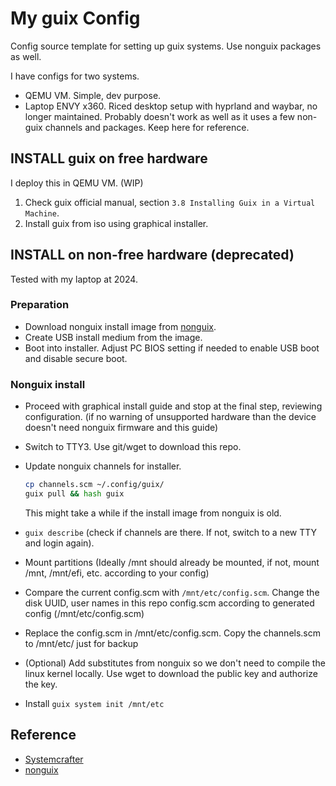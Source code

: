 # My guix Config

Config source template for setting up guix systems. Use nonguix packages as well. 

I have configs for two systems.
- QEMU VM. Simple, dev purpose.
- Laptop ENVY x360. Riced desktop setup with hyprland and waybar, no longer maintained. Probably doesn't work as well as it uses a few non-guix channels and packages. Keep here for reference.

## INSTALL guix on free hardware

I deploy this in QEMU VM. (WIP)

1. Check guix official manual, section `3.8 Installing Guix in a Virtual Machine`.
2. Install guix from iso using graphical installer.


## INSTALL on non-free hardware (deprecated)

Tested with my laptop at 2024. 

### Preparation
- Download nonguix install image from [nonguix](https://gitlab.com/nonguix/nonguix).
- Create USB install medium from the image.
- Boot into installer. Adjust PC BIOS setting if needed to enable USB boot and disable secure boot.
### Nonguix install
- Proceed with graphical install guide and stop at the final step, reviewing configuration. (if no warning of unsupported hardware than the device doesn't need nonguix firmware and this guide)
- Switch to TTY3. Use git/wget to download this repo.
- Update nonguix channels for installer. 
  ```sh
  cp channels.scm ~/.config/guix/
  guix pull && hash guix
  ```
  This might take a while if the install image from nonguix is old.

- `guix describe` (check if channels are there. If not, switch to a new TTY and login again).

- Mount partitions (Ideally /mnt should already be mounted, if not, mount /mnt, /mnt/efi, etc. according to your config)

- Compare the current config.scm with `/mnt/etc/config.scm`. Change the disk UUID, user names in this repo config.scm according to generated config (/mnt/etc/config.scm)

- Replace the config.scm in /mnt/etc/config.scm. Copy the channels.scm to /mnt/etc/ just for backup

- (Optional) Add substitutes from nonguix so we don't need to compile the linux kernel locally. Use wget to download the public key and authorize the key.

- Install `guix system init /mnt/etc`


## Reference
- [Systemcrafter](https://systemcrafters.net/craft-your-system-with-guix)
- [nonguix](https://gitlab.com/nonguix/nonguix)

